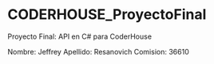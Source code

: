 # CODERHOUSE_ProyectoFinal
Proyecto Final: API en C# para CoderHouse

Nombre: Jeffrey
Apellido: Resanovich
Comision: 36610
